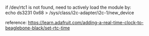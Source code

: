 
if /dev/rtc1 is not found, need to actively load the module by:  
echo ds3231 0x68 > /sys/class/i2c-adapter/i2c-1/new_device

reference: https://learn.adafruit.com/adding-a-real-time-clock-to-beaglebone-black/set-rtc-time


